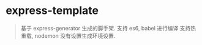 # express-template

> 基于 express-generator 生成的脚手架.
> 支持 es6, babel 进行编译
> 支持热重载, nodemon
> 没有设置生成环境设置.
